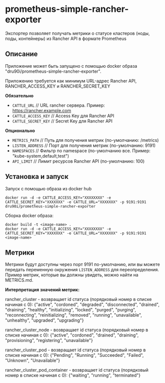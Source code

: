 # prometheus-simple-rancher-exporter

Экспортер позволяет получать метрики о статусе кластеров (ноды, поды, контейнеры) из Rancher API в формате Prometheus

## Описание

Приложение может быть запущено с помощью docker образа "dru90i/prometheus-simple-rancher-exporter".

Приложению требуется как минимум URL-адрес Rancher API, RANCHER_ACCESS_KEY и RANCHER_SECRET_KEY

**Обязательно**
* `CATTLE_URL`          // URL rancher сервера. Пример: https://rancher.example.com
* `CATTLE_ACCESS_KEY`   // Access Key для Rancher API
* `CATTLE_SECRET_KEY`   // Secret Key для Rancher API

**Опционально**
* `METRICS_PATH`        // Путь для получения метрик (по-умолчанию: /metrics)
* `LISTEN_ADDRESS`      // Порт для получения метрик (по-умолчанию: 9191)
* `NAMESPACES`          // Фильтр по namespace (по-умолчанию все. Пример: "kube-system,default,test")
* `API_LIMIT`           // Лимит ресурсов Rancher API (по-умолчанию: 100)

## Установка и запуск

Запуск с помощью образа из docker hub
```
docker run -d -e CATTLE_ACCESS_KEY="XXXXXXXX" -e CATTLE_SECRET_KEY="XXXXXXX" -e CATTLE_URL="XXXXXXX" -p 9191:9191 dru90i/prometheus-simple-rancher-exporter
```

Сборка docker образа:
```
docker build -t <image-name> .
docker run -d -e CATTLE_ACCESS_KEY="XXXXXXXX" -e CATTLE_SECRET_KEY="XXXXXXX" -e CATTLE_URL="XXXXXXX" -p 9191:9191 <image-name>
```

## Метрики

Метрики будут доступны через порт 9191 по-умолчанию, или вы можете передать переменную окружения ```LISTEN_ADDRESS``` для переопределения.
Пример метрик, которые вы должны увидеть, можно найти на METRICS.md.

**Интерпретация значений метрик:**

rancher_cluster - возвращает id статуса (порядковый номер в списке начиная с 0):
{"active", "cordoned", "degraded", "disconnected", "drained", "draining", "healthy", "initializing", "locked", "purged", "purging", "reconnecting", "reinitializing", "removed", "running", "unavailable", "unhealthy", "upgraded", "upgrading"}

rancher_cluster_node - возвращает id статуса (порядковый номер в списке начиная с 0):
{"active", "cordoned", "drained", "draining", "provisioning", "registering", "unavailable"}

rancher_cluster_pod - возвращает id статуса (порядковый номер в списке начиная с 0):
{"Pending", "Running", "Succeeded", "Failed", "Unknown", "Unavailable"}

rancher_cluster_pod_container - возвращает id статуса (порядковый номер в списке начиная с 0):
{"waiting", "running", "terminated"}
